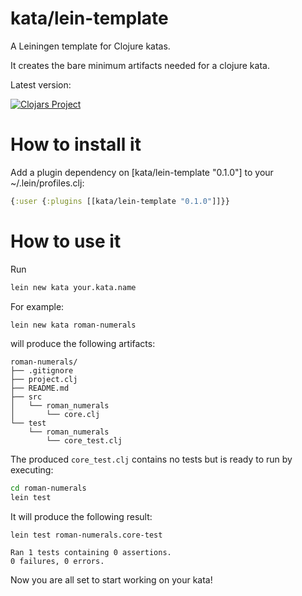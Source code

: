 # kata/lein-template
A Leiningen template for Clojure katas.

It creates the bare minimum artifacts needed for a clojure kata.

Latest version:

[![Clojars Project](http://clojars.org/kata/lein-template/latest-version.svg)](http://clojars.org/kata/lein-template)

# How to install it
Add a plugin dependency on [kata/lein-template "0.1.0"] to your ~/.lein/profiles.clj:

```clj
{:user {:plugins [[kata/lein-template "0.1.0"]]}}
```

# How to use it
Run
```sh
lein new kata your.kata.name
```
For example:
```sh
lein new kata roman-numerals
```
will produce the following artifacts:
```
roman-numerals/
├── .gitignore
├── project.clj
├── README.md
├── src
│   └── roman_numerals
│       └── core.clj
└── test
    └── roman_numerals
        └── core_test.clj
```

The produced ```core_test.clj``` contains no tests but is ready to run by executing:

```sh
cd roman-numerals
lein test
```
It will produce the following result:
```
lein test roman-numerals.core-test

Ran 1 tests containing 0 assertions.
0 failures, 0 errors.
```
Now you are all set to start working on your kata!
